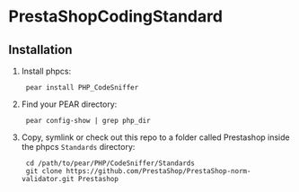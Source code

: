 PrestaShopCodingStandard
=========================

Installation
------------

1. Install phpcs:

        pear install PHP_CodeSniffer

2. Find your PEAR directory:

        pear config-show | grep php_dir

3. Copy, symlink or check out this repo to a folder called Prestashop inside the
   phpcs `Standards` directory:

        cd /path/to/pear/PHP/CodeSniffer/Standards
        git clone https://github.com/PrestaShop/PrestaShop-norm-validator.git Prestashop
